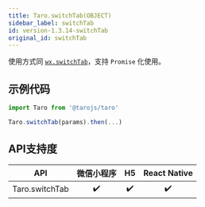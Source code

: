 ```yaml
---
title: Taro.switchTab(OBJECT)
sidebar_label: switchTab
id: version-1.3.14-switchTab
original_id: switchTab
---
```



使用方式同 [`wx.switchTab`](https://developers.weixin.qq.com/miniprogram/dev/api/wx.switchTab.html)，支持 `Promise` 化使用。

## 示例代码

```jsx
import Taro from '@tarojs/taro'

Taro.switchTab(params).then(...)
```



## API支持度


| API | 微信小程序 | H5 | React Native |
| :-: | :-: | :-: | :-: |
| Taro.switchTab | ✔️ | ✔️ | ✔️ |

